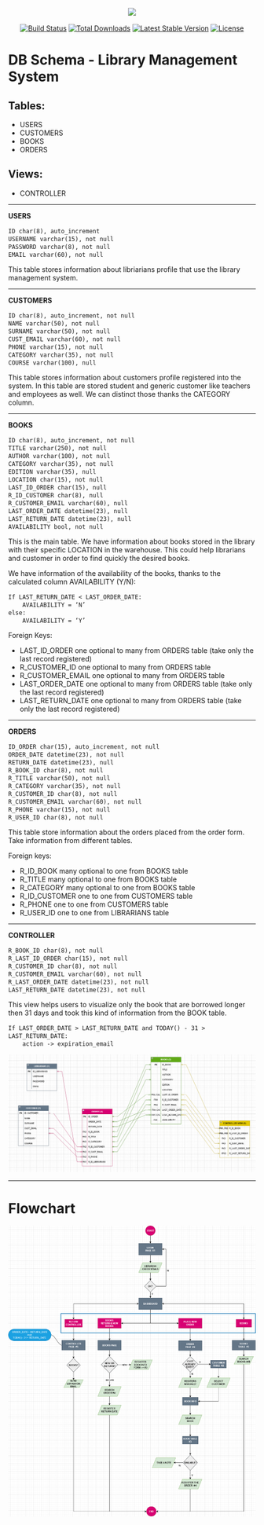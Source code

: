 <p align="center"><a href="https://laravel.com" target="_blank"><img src="https://raw.githubusercontent.com/laravel/art/master/logo-lockup/5%20SVG/2%20CMYK/1%20Full%20Color/laravel-logolockup-cmyk-red.svg" width="400"></a></p>

<p align="center">
<a href="https://travis-ci.org/laravel/framework"><img src="https://travis-ci.org/laravel/framework.svg" alt="Build Status"></a>
<a href="https://packagist.org/packages/laravel/framework"><img src="https://img.shields.io/packagist/dt/laravel/framework" alt="Total Downloads"></a>
<a href="https://packagist.org/packages/laravel/framework"><img src="https://img.shields.io/packagist/v/laravel/framework" alt="Latest Stable Version"></a>
<a href="https://packagist.org/packages/laravel/framework"><img src="https://img.shields.io/packagist/l/laravel/framework" alt="License"></a>
</p>

# DB Schema - Library Management System


## Tables:
-	USERS
-	CUSTOMERS
-	BOOKS
-	ORDERS

## Views:
-	CONTROLLER

---
**USERS**

    ID char(8), auto_increment
    USERNAME varchar(15), not null
	PASSWORD varchar(8), not null
	EMAIL varchar(60), not null

This table stores information about libriarians profile that use the library management system.

---
**CUSTOMERS**

    ID char(8), auto_increment, not null
	NAME varchar(50), not null
	SURNAME varchar(50), not null
	CUST_EMAIL varchar(60), not null
	PHONE varchar(15), not null
	CATEGORY varchar(35), not null
	COURSE varchar(100), null

This table stores information about customers profile registered into the system. In this table are stored student and generic customer like teachers and employees as well. We can distinct those thanks the CATEGORY column.

---
**BOOKS**

    ID char(8), auto_increment, not null
	TITLE varchar(250), not null
	AUTHOR varchar(100), not null
	CATEGORY varchar(35), not null
	EDITION varchar(35), null
	LOCATION char(15), not null
	LAST_ID_ORDER char(15), null
	R_ID_CUSTOMER char(8), null
	R_CUSTOMER_EMAIL varchar(60), null
	LAST_ORDER_DATE datetime(23), null
	LAST_RETURN_DATE datetime(23), null
	AVAILABILITY bool, not null

This is the main table. We have information about books stored in the library with their specific LOCATION in the warehouse. This could help librarians and customer in order to find quickly the desired books.

We have information of the availability of the books, thanks to the calculated column AVAILABILITY (Y/N):

```
If LAST_RETURN_DATE < LAST_ORDER_DATE:
    AVAILABILITY = ‘N’
else:
    AVAILABILITY = ‘Y’
```

Foreign Keys:
-	LAST_ID_ORDER one optional to many from ORDERS table (take only the last record registered)
-	R_CUSTOMER_ID one optional to many from ORDERS table
-	R_CUSTOMER_EMAIL one optional to many from ORDERS table
-	LAST_ORDER_DATE one optional to many from ORDERS table (take only the last record registered)
-	LAST_RETURN_DATE one optional to many from ORDERS table (take only the last record registered)
    
---

**ORDERS**

	ID_ORDER char(15), auto_increment, not null
	ORDER_DATE datetime(23), not null
	RETURN_DATE datetime(23), null
	R_BOOK_ID char(8), not null
	R_TITLE varchar(50), not null
	R_CATEGORY varchar(35), not null
	R_CUSTOMER_ID char(8), not null
	R_CUSTOMER_EMAIL varchar(60), not null
	R_PHONE varchar(15), not null
	R_USER_ID char(8), not null

This table store information about the orders placed from the order form. Take information from different tables.

Foreign keys:
-	R_ID_BOOK many optional to one from BOOKS table
-	R_TITLE many optional to one from BOOKS table
-	R_CATEGORY many optional to one from BOOKS table
-	R_ID_CUSTOMER one to one from CUSTOMERS table
-	R_PHONE one to one from CUSTOMERS table
-	R_USER_ID one to one from LIBRARIANS table

---
**CONTROLLER**

	R_BOOK_ID char(8), not null
	R_LAST_ID_ORDER char(15), not null
	R_CUSTOMER_ID char(8), not null
	R_CUSTOMER_EMAIL varchar(60), not null
	R_LAST_ORDER_DATE datetime(23), not null
	LAST_RETURN_DATE datetime(23), not null
	
This view helps users to visualize only the book that are borrowed longer then 31 days and took this kind of information from the BOOK table.

```
If LAST_ORDER_DATE > LAST_RETURN_DATE and TODAY() - 31 > LAST_RETURN_DATE:
    action -> expiration_email
```


![alt text](docs/schema.png)

---
# Flowchart
![alt text](docs/LMS_FLOWCHART.png)
